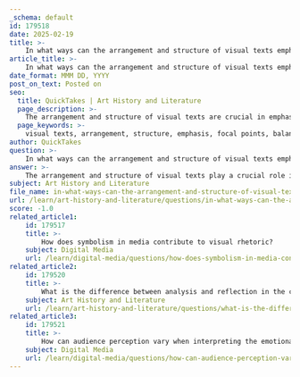 ```yaml
---
_schema: default
id: 179518
date: 2025-02-19
title: >-
    In what ways can the arrangement and structure of visual texts emphasize certain aspects?
article_title: >-
    In what ways can the arrangement and structure of visual texts emphasize certain aspects?
date_format: MMM DD, YYYY
post_on_text: Posted on
seo:
  title: QuickTakes | Art History and Literature
  page_description: >-
    The arrangement and structure of visual texts are crucial in emphasizing certain aspects and influencing the viewer's interpretation. This involves techniques such as focal points, balance, repetition, and the use of light and shadow, which together guide emotional responses and enhance the effectiveness of communication.
  page_keywords: >-
    visual texts, arrangement, structure, emphasis, focal points, balance, symmetry, repetition, variation, light, shadow, lines, shapes, color choices, contextual elements, emotional impact, perception
author: QuickTakes
question: >-
    In what ways can the arrangement and structure of visual texts emphasize certain aspects?
answer: >-
    The arrangement and structure of visual texts play a crucial role in emphasizing certain aspects and conveying messages effectively. Here are several ways in which these elements can influence interpretation and perception:\n\n1. **Focal Points**: The arrangement of elements can create focal points that draw the viewer's attention to specific areas of the visual text. For instance, a strong focal point can be achieved through the use of contrasting colors or by placing an important subject in a prominent position within the composition. This guides the viewer's gaze and highlights the intended message.\n\n2. **Balance and Symmetry**: A well-balanced composition can evoke feelings of harmony and stability, while asymmetrical arrangements can create tension or dynamism. The choice of balance can influence how the viewer emotionally responds to the visual text. For example, a symmetrical layout may suggest order and calmness, while an asymmetrical one might convey chaos or movement.\n\n3. **Repetition and Variation**: The use of patterns through repetition and variation can emphasize certain themes or ideas. Repeated elements can create a rhythm that reinforces the message, while variations can introduce contrast that highlights differences or changes in context. This interplay can guide the viewer's understanding of the visual narrative.\n\n4. **Light and Shadow**: The strategic use of light and shadow can enhance the emotional impact of a visual text. By illuminating certain areas while obscuring others, artists can create a dramatic effect that influences the viewer's emotional response. For example, high contrast between light and dark can evoke feelings of tension or mystery.\n\n5. **Lines and Shapes**: The direction and type of lines used in a composition can direct the viewer's gaze and create a sense of movement. Sharp, angular lines may suggest tension or conflict, while soft, curved lines can imply comfort and ease. The shapes within the visual text also contribute to the overall message, as different forms can evoke various emotional responses.\n\n6. **Color Choices**: The interplay of colors can communicate deeper meanings and set the mood of the visual text. For instance, a monochrome palette can emphasize a somber theme, while vibrant colors may convey joy or excitement. The arrangement of colors can also create visual harmony or discord, influencing how the viewer interprets the work.\n\n7. **Contextual Elements**: The arrangement of visual elements in relation to their historical or cultural context can significantly impact interpretation. For example, an image that references a specific event or cultural symbol may resonate differently with viewers based on their personal experiences and knowledge.\n\nIn summary, the arrangement and structure of visual texts are fundamental in emphasizing certain aspects and guiding audience perception. By manipulating composition, balance, light, lines, shapes, colors, and contextual elements, creators can effectively communicate their intended messages and evoke specific emotional responses from viewers.
subject: Art History and Literature
file_name: in-what-ways-can-the-arrangement-and-structure-of-visual-texts-emphasize-certain-aspects.md
url: /learn/art-history-and-literature/questions/in-what-ways-can-the-arrangement-and-structure-of-visual-texts-emphasize-certain-aspects
score: -1.0
related_article1:
    id: 179517
    title: >-
        How does symbolism in media contribute to visual rhetoric?
    subject: Digital Media
    url: /learn/digital-media/questions/how-does-symbolism-in-media-contribute-to-visual-rhetoric
related_article2:
    id: 179520
    title: >-
        What is the difference between analysis and reflection in the critical reading of images?
    subject: Art History and Literature
    url: /learn/art-history-and-literature/questions/what-is-the-difference-between-analysis-and-reflection-in-the-critical-reading-of-images
related_article3:
    id: 179521
    title: >-
        How can audience perception vary when interpreting the emotional impact of visuals?
    subject: Digital Media
    url: /learn/digital-media/questions/how-can-audience-perception-vary-when-interpreting-the-emotional-impact-of-visuals
---
```


&nbsp;